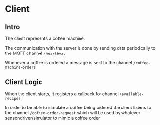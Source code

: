 # Client

## Intro

The client represents a coffee machine.

The communication with the server is done by sending data periodically to the MQTT channel `/heartbeat`

Whenever a coffee is ordered a message is sent to the channel `/coffee-machine-orders`

## Client Logic

When the client starts, it registers a callback for channel `/available-recipes`

In order to be able to simulate a coffee being ordered the client listens to the channel `/coffee-order-request` which will be used by whatever sensor/driver/simulator to mimic a coffee order.
